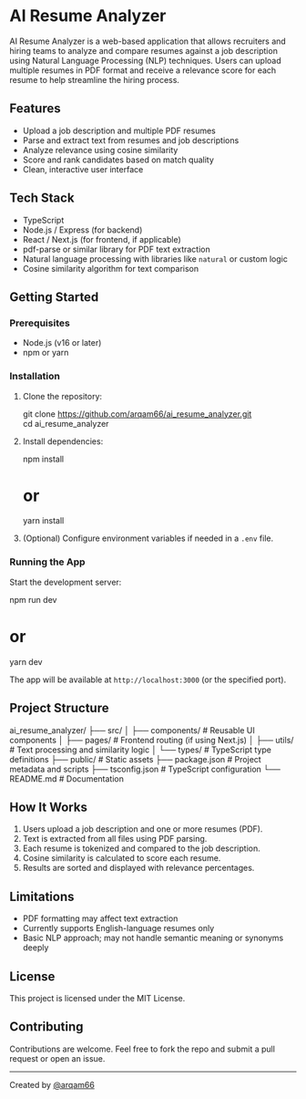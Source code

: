 # AI Resume Analyzer

AI Resume Analyzer is a web-based application that allows recruiters and hiring teams to analyze and compare resumes against a job description using Natural Language Processing (NLP) techniques. Users can upload multiple resumes in PDF format and receive a relevance score for each resume to help streamline the hiring process.

## Features

- Upload a job description and multiple PDF resumes
- Parse and extract text from resumes and job descriptions
- Analyze relevance using cosine similarity
- Score and rank candidates based on match quality
- Clean, interactive user interface

## Tech Stack

- TypeScript
- Node.js / Express (for backend)
- React / Next.js (for frontend, if applicable)
- pdf-parse or similar library for PDF text extraction
- Natural language processing with libraries like `natural` or custom logic
- Cosine similarity algorithm for text comparison

## Getting Started

### Prerequisites

- Node.js (v16 or later)
- npm or yarn

### Installation

1. Clone the repository:

   git clone https://github.com/arqam66/ai_resume_analyzer.git  
   cd ai_resume_analyzer

2. Install dependencies:

   npm install  
   # or  
   yarn install

3. (Optional) Configure environment variables if needed in a `.env` file.

### Running the App

Start the development server:

   npm run dev  
   # or  
   yarn dev

The app will be available at `http://localhost:3000` (or the specified port).

## Project Structure

   ai_resume_analyzer/
   ├── src/
   │   ├── components/          # Reusable UI components
   │   ├── pages/               # Frontend routing (if using Next.js)
   │   ├── utils/               # Text processing and similarity logic
   │   └── types/               # TypeScript type definitions
   ├── public/                  # Static assets
   ├── package.json             # Project metadata and scripts
   ├── tsconfig.json            # TypeScript configuration
   └── README.md                # Documentation

## How It Works

1. Users upload a job description and one or more resumes (PDF).
2. Text is extracted from all files using PDF parsing.
3. Each resume is tokenized and compared to the job description.
4. Cosine similarity is calculated to score each resume.
5. Results are sorted and displayed with relevance percentages.

## Limitations

- PDF formatting may affect text extraction
- Currently supports English-language resumes only
- Basic NLP approach; may not handle semantic meaning or synonyms deeply

## License

This project is licensed under the MIT License.

## Contributing

Contributions are welcome. Feel free to fork the repo and submit a pull request or open an issue.

---

Created by [@arqam66](https://github.com/arqam66)
